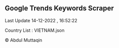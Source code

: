 

## Google Trends Keywords Scraper 
 
Last Update 14-12-2022 , 16:52:22

Country List :
VIETNAM.json



© Abdul Muttaqin 
